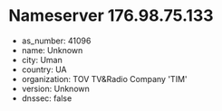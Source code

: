 # Nameserver 176.98.75.133

* as_number: 41096
* name: Unknown
* city: Uman
* country: UA
* organization: TOV TV&Radio Company 'TIM'
* version: Unknown
* dnssec: false
